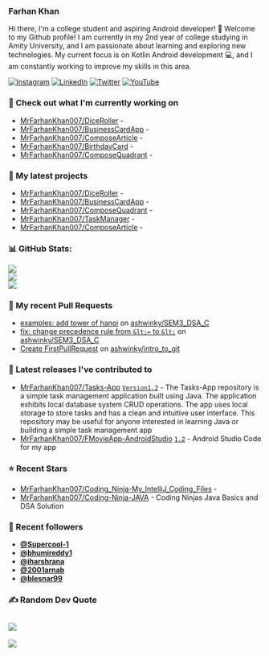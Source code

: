 ### Farhan Khan

Hi there, I'm a college student and aspiring Android developer! 👋
Welcome to my Github profile! I am currently in my 2nd year of college studying in Amity University,
  and I am passionate about learning and exploring new technologies. My current focus is on Kotlin Android development 💻, and I am constantly working to improve my skills in this area.

[![Instagram](https://img.shields.io/badge/Instagram-%23E4405F.svg?logo=Instagram&logoColor=white)](https://instagram.com/https://www.instagram.com/mr.farhankhan._/) [![LinkedIn](https://img.shields.io/badge/LinkedIn-%230077B5.svg?logo=linkedin&logoColor=white)](https://linkedin.com/in/https://www.linkedin.com/in/farhan-khan-415963224//) 
[![Twitter](https://img.shields.io/badge/Twitter-%231DA1F2.svg?logo=Twitter&logoColor=white)](https://twitter.com/Toxiclucien) 
[![YouTube](https://img.shields.io/badge/YouTube-%23FF0000.svg?logo=YouTube&logoColor=white)](https://youtube.com/@@toxiclucien) 

### 👷 Check out what I'm currently working on

- [MrFarhanKhan007/DiceRoller](https://github.com/MrFarhanKhan007/DiceRoller) - 
- [MrFarhanKhan007/BusinessCardApp](https://github.com/MrFarhanKhan007/BusinessCardApp) - 
- [MrFarhanKhan007/ComposeArticle](https://github.com/MrFarhanKhan007/ComposeArticle) - 
- [MrFarhanKhan007/BirthdayCard](https://github.com/MrFarhanKhan007/BirthdayCard) - 
- [MrFarhanKhan007/ComposeQuadrant](https://github.com/MrFarhanKhan007/ComposeQuadrant) - 

### 🌱 My latest projects

- [MrFarhanKhan007/DiceRoller](https://github.com/MrFarhanKhan007/DiceRoller) - 
- [MrFarhanKhan007/BusinessCardApp](https://github.com/MrFarhanKhan007/BusinessCardApp) - 
- [MrFarhanKhan007/ComposeQuadrant](https://github.com/MrFarhanKhan007/ComposeQuadrant) - 
- [MrFarhanKhan007/TaskManager](https://github.com/MrFarhanKhan007/TaskManager) - 
- [MrFarhanKhan007/ComposeArticle](https://github.com/MrFarhanKhan007/ComposeArticle) - 

### 📊 GitHub Stats:
![](https://github-readme-stats.vercel.app/api?username=MrFarhanKhan007&theme=radical&hide_border=false&include_all_commits=true&count_private=false)<br/>
![](https://github-readme-streak-stats.herokuapp.com/?user=MrFarhanKhan007&theme=radical&hide_border=false)<br/>
![](https://github-readme-stats.vercel.app/api/top-langs/?username=MrFarhanKhan007&theme=radical&hide_border=false&include_all_commits=true&count_private=false&layout=compact)
            
### 🔨 My recent Pull Requests

- [examples: add tower of hanoi](https://github.com/ashwinky/SEM3_DSA_C/pull/2) on [ashwinky/SEM3_DSA_C](https://github.com/ashwinky/SEM3_DSA_C)
- [fix: change precedence rule from `&lt;=` to `&lt;`](https://github.com/ashwinky/SEM3_DSA_C/pull/1) on [ashwinky/SEM3_DSA_C](https://github.com/ashwinky/SEM3_DSA_C)
- [Create FirstPullRequest](https://github.com/ashwinky/intro_to_git/pull/2) on [ashwinky/intro_to_git](https://github.com/ashwinky/intro_to_git)

### 🔭 Latest releases I've contributed to

- [MrFarhanKhan007/Tasks-App](https://github.com/MrFarhanKhan007/Tasks-App) [`Version1.2`](https://github.com/MrFarhanKhan007/Tasks-App/releases/tag/Version1.2) - The Tasks-App repository is a simple task management application built using Java. The application exhibits local database system CRUD operations. The app uses local storage to store tasks and has a clean and intuitive user interface. This repository may be useful for anyone interested in learning Java or building a simple task management app
- [MrFarhanKhan007/FMovieApp-AndroidStudio](https://github.com/MrFarhanKhan007/FMovieApp-AndroidStudio) [`1.2`](https://github.com/MrFarhanKhan007/FMovieApp-AndroidStudio/releases/tag/1.2) - Android Studio Code for my app

### ⭐ Recent Stars

- [MrFarhanKhan007/Coding_Ninja-My_IntelliJ_Coding_Files](https://github.com/MrFarhanKhan007/Coding_Ninja-My_IntelliJ_Coding_Files) - 
- [MrFarhanKhan007/Coding-Ninja-JAVA](https://github.com/MrFarhanKhan007/Coding-Ninja-JAVA) - Coding Ninjas Java Basics and DSA Solution

### 💖 Recent followers

- [**@Supercool-1**](https://github.com/Supercool-1)
- [**@bhumireddy1**](https://github.com/bhumireddy1)
- [**@iharshrana**](https://github.com/iharshrana)
- [**@2001arnab**](https://github.com/2001arnab)
- [**@blesnar99**](https://github.com/blesnar99)
    
### ✍️ Random Dev Quote
![](https://quotes-github-readme.vercel.app/api?type=horizontal&theme=radical)
 ---
[![](https://visitcount.itsvg.in/api?id=bhumireddy1&icon=2&color=0)](https://visitcount.itsvg.in)


